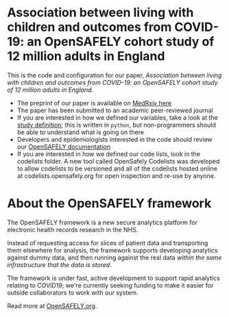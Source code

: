 # Association between living with children and outcomes from COVID-19: an OpenSAFELY cohort study of 12 million adults in England

This is the code and configuration for our paper, _Association between living with children and outcomes from COVID-19: an OpenSAFELY cohort study of 12 million adults in England._ 

- The preprint of our paper is available on [MedRxiv here](https://doi.org/10.1101/2020.11.01.20222315)
- The paper has been submitted to an academic peer-reviewed journal
- If you are interested in how we defined our variables, take a look at the [study definition](analysis/study_definition.py); this is written in `python`, but non-programmers should be able to understand what is going on there
- Developers and epidemiologists interested in the code should review our [OpenSAFELY documentation](https://docs.opensafely.org/en/latest/)
- If you are interested in how we defined our code lists, look in the codelists folder. A new tool called OpenSafely Codelists was developed to allow codelists to be versioned and all of the codelists hosted online at codelists.opensafely.org for open inspection and re-use by anyone.


# About the OpenSAFELY framework

The OpenSAFELY framework is a new secure analytics platform for
electronic health records research in the NHS.

Instead of requesting access for slices of patient data and
transporting them elsewhere for analysis, the framework supports
developing analytics against dummy data, and then running against the
real data *within the same infrastructure that the data is stored*.


The framework is under fast, active development to support rapid
analytics relating to COVID19; we're currently seeking funding to make
it easier for outside collaborators to work with our system.  

Read more at [OpenSAFELY.org](https://opensafely.org).
